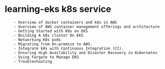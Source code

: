 # learning-eks k8s service


        - Overview of docker containers and k8s in AWS
        - Overview of AWS container management offerings and architecture
        - Getting Started with K8s on EKS
        - Building A k8s cluster On EKS 
        - Networking K8s pods
        - Migrating from On-premise to AWS.
        - Integrate k8s with Continuous Integration (CI).
        - Ensuring High Availability and Disaster Recovery in Kubernetes
        - Using Fargate to Manage EKS
        - Troubleshooting
